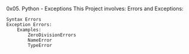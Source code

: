 0x05. Python - Exceptions
This Project involves:
	Errors and Exceptions:
	
	Syntax Errors
	Exception Errors:
		Examples:
			ZeroDivisionErrors
			NameError
			TypeError

